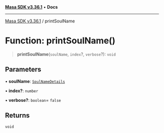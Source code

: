 [**Masa SDK v3.36.1**](../README.md) • **Docs**

***

[Masa SDK v3.36.1](../globals.md) / printSoulName

# Function: printSoulName()

> **printSoulName**(`soulName`, `index`?, `verbose`?): `void`

## Parameters

• **soulName**: [`SoulNameDetails`](../interfaces/SoulNameDetails.md)

• **index?**: `number`

• **verbose?**: `boolean`= `false`

## Returns

`void`
